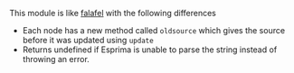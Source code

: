 This module is like [falafel](https://github.com/substack/node-falafel) with the following differences

- Each node has a new method called `oldsource` which gives the source before it was updated using `update`
- Returns undefined if Esprima is unable to parse the string instead of throwing an error.  